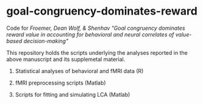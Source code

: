 # goal-congruency-dominates-reward
Code for *Froemer, Dean Wolf, & Shenhav "Goal congruency dominates reward value in accounting for behavioral and neural correlates of value-based decision-making"* 

This repository holds the scripts underlying the analyses reported in the above manuscript and its supplemetal material. 

1) Statistical analyses of behavioral and fMRI data (R)
       
2) fMRI preprocessing scripts (Matlab)

3) Scripts for fitting and simulating LCA (Matlab)
